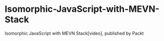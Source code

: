 # Isomorphic-JavaScript-with-MEVN-Stack
Isomorphic JavaScript with MEVN Stack[video], published by Packt
